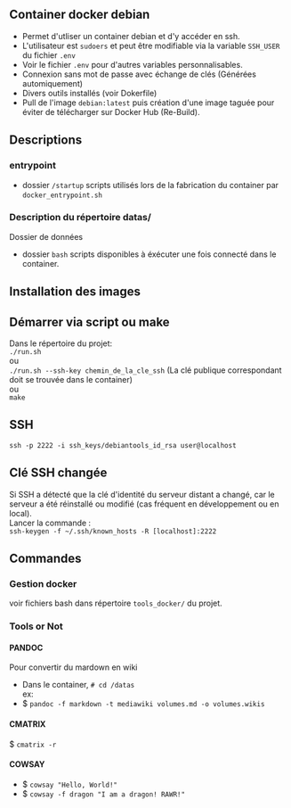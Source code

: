 ## Container docker debian 
- Permet d'utliser un container debian et d'y accéder en ssh.
- L'utilisateur est `sudoers` et peut être modifiable via la variable `SSH_USER` du fichier `.env`
- Voir le fichier `.env` pour d'autres variables personnalisables.
- Connexion sans mot de passe avec échange de clés (Générées automiquement)
- Divers outils installés (voir Dokerfile)
- Pull de l'image `debian:latest` puis création d'une image taguée pour éviter de télécharger sur Docker Hub (Re-Build).

## Descriptions
### entrypoint
- dossier `/startup` scripts utilisés lors de la fabrication du container par `docker_entrypoint.sh`

### Description du répertoire datas/
Dossier de données  
- dossier `bash` scripts disponibles à éxécuter une fois connecté dans le container.

## Installation des images

## Démarrer via script ou make
Dans le répertoire du projet:   
`./run.sh`  
ou  
`./run.sh --ssh-key chemin_de_la_cle_ssh` (La clé publique correspondant doit se trouvée dans le container)   
ou  
`make`  

## SSH
`ssh -p 2222 -i ssh_keys/debiantools_id_rsa user@localhost`

## Clé SSH changée
Si SSH a détecté que la clé d'identité du serveur distant a changé, car le serveur a été réinstallé ou modifié (cas fréquent en développement ou en local).  
Lancer la commande :  
`ssh-keygen -f ~/.ssh/known_hosts -R [localhost]:2222`

## Commandes

### Gestion docker
voir fichiers bash dans répertoire `tools_docker/` du projet.

### Tools or Not

#### PANDOC
Pour convertir du mardown en wiki
- Dans le container, `# cd /datas`  
ex:  
- $ `pandoc -f markdown -t mediawiki volumes.md -o volumes.wikis`

#### CMATRIX
$ `cmatrix -r`

#### COWSAY
- $ `cowsay "Hello, World!"`     
- $ `cowsay -f dragon "I am a dragon! RAWR!"`
